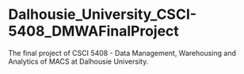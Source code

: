 # Dalhousie_University_CSCI-5408_DMWAFinalProject
The final project of CSCI 5408 - Data Management, Warehousing and Analytics of MACS at Dalhousie University.
